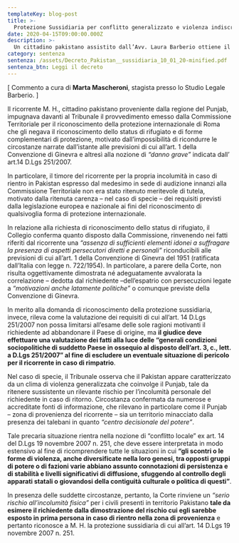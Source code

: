 ```yaml
---
templateKey: blog-post
title: >-
  Protezione Sussidiaria per conflitto generalizzato e violenza indiscriminata nella regione di appartenenza.
date: 2020-04-15T09:00:00.000Z
description: >-
  Un cittadino pakistano assistito dall’Avv. Laura Barberio ottiene il riconoscimento della protezione sussidiaria ex art. 14 D.Lgs 19 novembre 2007 n. 251 in ragione della condizione di conflitto generalizzato e violenza indiscriminata nella regione di appartenenza (Punjab). Il provvedimento del Tribunale di Roma evidenzia la necessità di esaminare i fatti prospettati dall’istante alla luce delle condizioni socio-politiche del Paese di provenienza ai sensi degli artt. 3, c., 3, lett. a del D.Lgs 251/2007.
category: sentenza
sentenza: /assets/Decreto_Pakistan__sussidiaria_10_01_20-minified.pdf
sentenza_btn: Leggi il decreto
---
```

[ Commento a cura di **Marta Mascheroni**, stagista presso lo Studio Legale Barberio. ]

Il ricorrente M. H., cittadino pakistano proveniente dalla regione del Punjab, impugnava davanti al Tribunale il provvedimento emesso dalla Commissione Territoriale per il riconoscimento della protezione internazionale di Roma che gli negava il riconoscimento dello status di rifugiato e di forme complementari di protezione, motivato dall’impossibilità di ricondurre le circostanze narrate dall’istante alle previsioni di cui all’art. 1 della Convenzione di Ginevra e altresì alla nozione di _“danno grave”_ indicata dall’ art.14 D.Lgs 251/2007.

In particolare, il timore del ricorrente per la propria incolumità in caso di rientro in Pakistan espresso dal medesimo in sede di audizione innanzi alla Commissione Territoriale non era stato ritenuto meritevole di tutela, motivato dalla ritenuta carenza – nel caso di specie – dei requisiti previsti dalla legislazione europea e nazionale ai fini del riconoscimento di qualsivoglia forma di protezione internazionale.

In relazione alla richiesta di riconoscimento dello status di rifugiato, il Collegio conferma quanto disposto dalla Commissione, rinvenendo nei fatti riferiti dal ricorrente una _“assenza di sufficienti elementi idonei a suffragare la presenza di aspetti persecutori diretti e personali”_ riconducibili alle previsioni di cui all’art. 1 della Convenzione di Ginevra del 1951 (ratificata dall’Italia con legge n. 722/1954). In particolare, a parere della Corte, non risulta oggettivamente dimostrata né adeguatamente avvalorata la correlazione – dedotta dal richiedente –dell’espatrio con persecuzioni legate a _“motivazioni anche latamente politiche”_ o comunque previste della Convenzione di Ginevra.

In merito alla domanda di riconoscimento della protezione sussidiaria, invece, rileva come la valutazione dei requisiti di cui all’art. 14 D.Lgs 251/2007 non possa limitarsi all’esame delle sole ragioni motivanti il richiedente ad abbandonare il Paese di origine, ma **il giudice deve effettuare una valutazione dei fatti alla luce delle “generali condizioni sociopolitiche di suddetto Paese in ossequio al disposto dell’art. 3, c., lett. a D.Lgs 251/2007” al fine di escludere un eventuale situazione di pericolo per il ricorrente in caso di rimpatrio**.

Nel caso di specie, il Tribunale osserva che il Pakistan appare caratterizzato da un clima di violenza generalizzata che coinvolge il Punjab,  tale da ritenere sussistente un rilevante rischio per l’incolumità personale del richiedente in caso di ritorno. Circostanza confermata da numerose e accreditate fonti di informazione,  che rilevano in particolare come il Punjab – zona di provenienza del ricorrente – sia un territorio minacciato dalla presenza dei talebani in quanto _“centro decisionale del potere”_.

Tale precaria situazione rientra nella nozione di “conflitto locale” ex art. 14 del D.Lgs 19 novembre 2007 n. 251, che deve essere interpretata in modo estensivo al fine di ricomprendere tutte le situazioni in  cui **“gli scontri o le forme di violenza, anche diversificate nella loro genesi, tra opposti gruppi di potere o di fazioni varie abbiano assunto connotazioni di persistenza e di stabilità e livelli significativi di diffusione, sfuggendo al controllo degli apparati statali o giovandosi della contiguità culturale o politica di questi”**.

In presenza delle suddette circostanze, pertanto, la Corte rinviene un _“serio rischio all’incolumità fisica”_ per i civili presenti in territorio Pakistano **tale da esimere il richiedente dalla dimostrazione del rischio cui egli sarebbe esposto in prima persona in caso di rientro nella zona di provenienza** e pertanto riconosce a M. H. la protezione sussidiaria di cui all’art. 14 D.Lgs 19 novembre 2007 n. 251.

